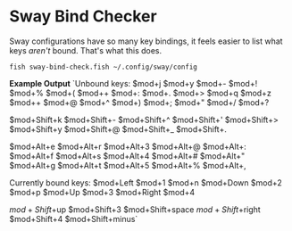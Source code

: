 # Sway Bind Checker
Sway configurations have so many key bindings, it feels easier to list what keys *aren't* bound. That's what this does. 

`fish sway-bind-check.fish ~/.config/sway/config`

**Example Output**
`Unbound keys:
$mod+j	$mod+y	$mod+-	$mod+!	$mod+%	$mod+(	$mod++	$mod+:	$mod+.	$mod+>
$mod+q	$mod+z	$mod++	$mod+@	$mod+^	$mod+)	$mod+;	$mod+"	$mod+/	$mod+?

$mod+Shift+k	$mod+Shift+-	$mod+Shift+^	$mod+Shift+'	$mod+Shift+>
$mod+Shift+y	$mod+Shift+@	$mod+Shift+_	$mod+Shift+.

$mod+Alt+e	$mod+Alt+r	$mod+Alt+3	$mod+Alt+@	$mod+Alt+:
$mod+Alt+f	$mod+Alt+s	$mod+Alt+4	$mod+Alt+#	$mod+Alt+"
$mod+Alt+g	$mod+Alt+t	$mod+Alt+5	$mod+Alt+%	$mod+Alt+,

Currently bound keys: 
$mod+Left		$mod+1			$mod+n
$mod+Down		$mod+2			$mod+p
$mod+Up			$mod+3
$mod+Right		$mod+4

$mod+Shift+$up		$mod+Shift+3		$mod+Shift+space
$mod+Shift+$right	$mod+Shift+4		$mod+Shift+minus`
